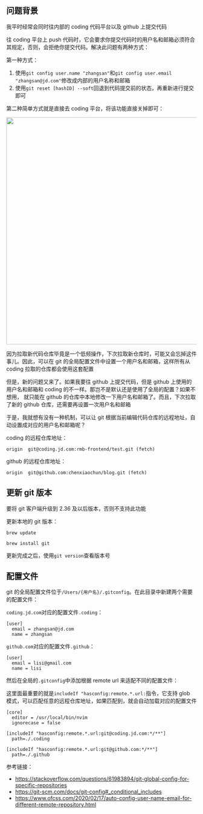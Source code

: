 ## 问题背景

我平时经常会同时往内部的 coding 代码平台以及 github 上提交代码

往 coding 平台上 push 代码时，它会要求你提交代码时的用户名和邮箱必须符合其规定，否则，会拒绝你提交代码。解决此问题有两种方式：

第一种方式：

1. 使用`git config user.name "zhangsan"`和`git config user.email "zhangsan@jd.com"`修改成内部的用户名称和邮箱
2. 使用`git reset [hashID] --soft`回退到代码提交前的状态，再重新进行提交即可

第二种简单方式就是直接去 coding 平台，将该功能直接关掉即可：

<img src="https://img11.360buyimg.com/imagetools/jfs/t1/58638/34/19837/68688/62aa8cd7E1c590a61/238e23b403cd34d6.png" width="600" />

因为拉取新代码仓库毕竟是一个低频操作，下次拉取新仓库时，可能又会忘掉这件事儿。因此，可以在 git 的全局配置文件中设置一个用户名和邮箱，这样所有从 coding 拉取的仓库都会使用这套配置

但是，新的问题又来了。如果我要往 github 上提交代码，但是 github 上使用的用户名和邮箱和 coding 的不一样。那岂不是默认还是使用了全局的配置？如果不想用，
就只能在 github 的仓库中本地修改一下用户名和邮箱了。而且，下次拉取了新的 github 仓库，还需要再设置一次用户名和邮箱

于是，我就想有没有一种机制，可以让 git 根据当前编辑代码仓库的远程地址，自动设置成对应的用户名和邮箱呢？

coding 的远程仓库地址：

```
origin	git@coding.jd.com:rmb-frontend/test.git (fetch)
```

github 的远程仓库地址：
```
origin	git@github.com:chenxiaochun/blog.git (fetch)
```

## 更新 git 版本

要将 git 客户端升级到 2.36 及以后版本，否则不支持此功能

更新本地的 git 版本：

```
brew update

brew install git
```

更新完成之后，使用`git version`查看版本号

## 配置文件

git 的全局配置文件位于`/Users/{用户名}/.gitconfig`。在此目录中新建两个需要的配置文件：

`coding.jd.com`对应的配置文件`.coding`：

```
[user]
  email = zhangsan@jd.com
  name = zhangsan
```

`github.com`对应的配置文件`.github`：

```
[user]
  email = lisi@gmail.com
  name = lisi
```

然后在全局的`.gitconfig`中添加根据 remote url 来适配不同的配置文件：

这里面最重要的就是`includeIf "hasconfig:remote.*.url:`指令，它支持 glob 模式，可以匹配任意的远程仓库地址，如果匹配到，就会自动加载对应的配置文件

```
[core]
  editor = /usr/local/bin/nvim
  ignorecase = false

[includeIf "hasconfig:remote.*.url:git@coding.jd.com:*/**"]
  path=./.coding

[includeIf "hasconfig:remote.*.url:git@github.com:*/**"]
  path=./.github
```


参考链接：

* https://stackoverflow.com/questions/61983894/git-global-config-for-specific-repositories
* https://git-scm.com/docs/git-config#_conditional_includes
* https://www.ofcss.com/2020/02/17/auto-config-user-name-email-for-different-remote-repository.html
